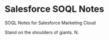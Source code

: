 # Salesforce SOQL Notes
SOQL Notes for Salesforce Marketing Cloud



Stand on the shoulders of giants.
N.
